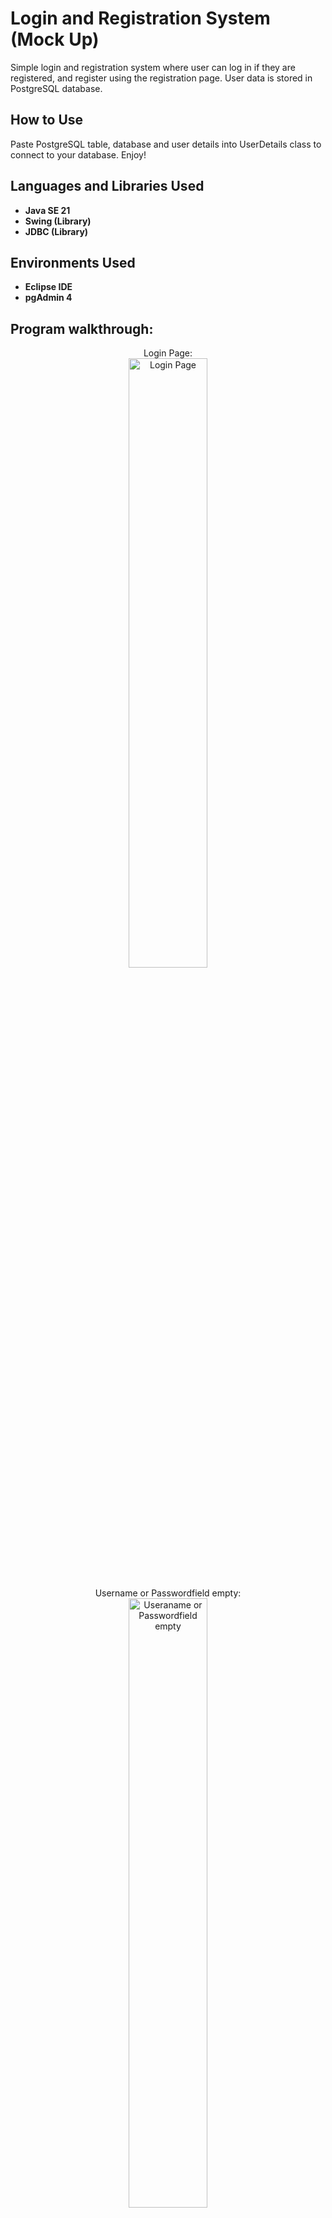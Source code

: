 <h1>Login and Registration System (Mock Up)</h1>

Simple login and registration system where user can log in if they are registered, and register using the registration page. User data is stored in PostgreSQL database.
<br />

<h2>How to Use</h2>
Paste PostgreSQL table, database and user details into UserDetails class to connect to your database. Enjoy!
<br />


<h2>Languages and Libraries Used</h2>

- <b>Java SE 21</b>
- <b>Swing (Library)</b>
- <b>JDBC (Library)</b>

<h2>Environments Used</h2>

- <b>Eclipse IDE</b>
- <b>pgAdmin 4</b>

<h2>Program walkthrough:</h2>

<p align="center">
Login Page: <br/>
<img src="https://i.imgur.com/rXBkcrF.png" height="50%" width="50%" alt="Login Page"/>
<br />
<br />
Username or Passwordfield empty:  <br/>
<img src="https://i.imgur.com/tJucAo7.png" height="50%" width="50%" alt="Useraname or Passwordfield empty"/>
<br />
<br />
Username or Password incorrect: <br/>
<img src="https://i.imgur.com/hgGsbib.png" height="50%" width="50%" alt="Username or Password incorrect"/>
<br />
<br />
Registration Page:  <br/>
<img src="https://i.imgur.com/YrNhSX2.png" height="50%" width="50%" alt="Registration Page"/>
<br />
<br />
Username already exists:  <br/>
<img src="https://i.imgur.com/1mG0UvZ.png" height="50%" width="50%" alt="Username taken"/>
<br />
<br />
Passwords don't match:  <br/>
<img src="https://i.imgur.com/XD1TG05.png" height="50%" width="50%" alt="Passwords don't match"/>
<br />
<br />
Invalid Email:  <br/>
<img src="https://i.imgur.com/yeRok41.png" height="50%" width="50%" alt="Invalid Email"/>
<br />
<br />
Successfully logged in:  <br/>
<img src="https://i.imgur.com/JJScwoX.png" height="50%" width="50%" alt="Welcome Page"/>


<!--
 ```diff
- text in red
+ text in green
! text in orange
# text in gray
@@ text in purple (and bold)@@
```
--!>
